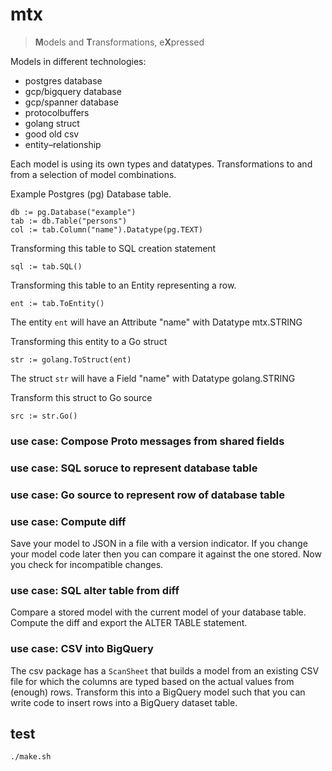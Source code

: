 # mtx

> **M**odels and **T**ransformations, e**X**pressed



Models in different technologies:

- postgres database
- gcp/bigquery database
- gcp/spanner database
- protocolbuffers
- golang struct
- good old csv
- entity–relationship
 
Each model is using its own types and datatypes.
Transformations to and from a selection of model combinations.

Example Postgres (pg) Database table.

    db := pg.Database("example")
    tab := db.Table("persons")
    col := tab.Column("name").Datatype(pg.TEXT)

Transforming this table to SQL creation statement

    sql := tab.SQL()

Transforming this table to an Entity representing a row.

    ent := tab.ToEntity()

The entity `ent` will have an Attribute "name" with Datatype mtx.STRING

Transforming this entity to a Go struct

    str := golang.ToStruct(ent)

The struct `str` will have a Field "name" with Datatype golang.STRING

Transform this struct to Go source

    src := str.Go()

### use case: Compose Proto messages from shared fields

### use case: SQL soruce to represent database table

### use case: Go source to represent row of database table

### use case: Compute diff

Save your model to JSON in a file with a version indicator.
If you change your model code later then you can compare it against the one stored.
Now you check for incompatible changes.

### use case: SQL alter table from diff

Compare a stored model with the current model of your database table.
Compute the diff and export the ALTER TABLE statement.

### use case: CSV into BigQuery

The csv package has a `ScanSheet` that builds a model from an existing CSV file for which the columns are typed based on the actual values from (enough) rows.
Transform this into a BigQuery model such that you can write code to insert rows into a BigQuery dataset table.

## test

    ./make.sh